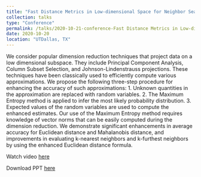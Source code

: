 ```yaml
---
title: "Fast Distance Metrics in Low-dimensional Space for Neighbor Search Problems"
collection: talks
type: "Conference"
permalink: /talks/2020-10-21-conference-Fast Distance Metrics in Low-dimensional Space for Neighbor Search Problems
date: 2020-10-20
location: "UTDallas, TX"
---
```


We consider popular dimension reduction techniques that project data on a low dimensional subspace. They include Principal Component Analysis, Column Subset Selection, and Johnson-Lindenstrauss projections. These techniques have been classically used to efficiently compute various approximations. We propose the following three-step procedure for enhancing the accuracy of such approximations: 1. Unknown quantities in the approximation are replaced with random variables. 2. The Maximum Entropy method is applied to infer the most likely probability distribution. 3. Expected values of the random variables are used to compute the enhanced estimates. Our use of the Maximum Entropy method requires knowledge of vector norms that can be easily computed during the dimension reduction. We demonstrate significant enhancements in average accuracy for Euclidean distance and Mahalanobis distance, and improvements in evaluating k-nearest neighbors and k-furthest neighbors by using the enhanced Euclidean distance formula.

Watch video [here](https://screencast-o-matic.com/watch/cY6r1z7KoF)


Download PPT [here](/files/ICDM_presentationV1.pdf)
